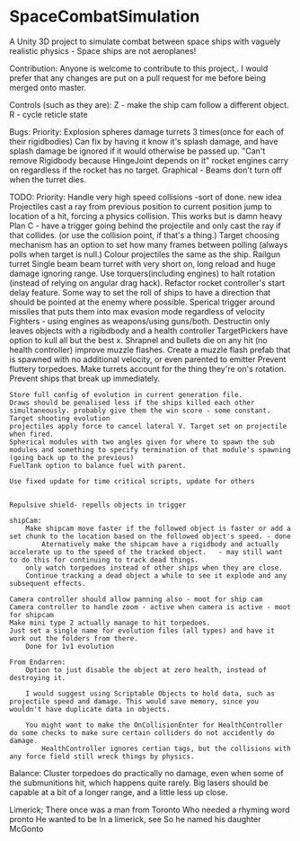 # SpaceCombatSimulation
A Unity 3D project to simulate combat between space ships with vaguely realistic physics - Space ships are not aeroplanes!

Contribution:
Anyone is welcome to contribute to this project,. I would prefer that any changes are put on a pull request for me before being merged onto master.

Controls (such as they are):
Z - make the ship cam follow a different object.
R - cycle reticle state

Bugs:
    Priority:
        Explosion spheres damage turrets 3 times(once for each of their rigidbodies)
            Can fix by having it know it's splash damage, and have splash damage be ignored if it would otherwise be passed up.
        "Can't remove Rigidbody because HingeJoint depends on it"
        rocket engines carry on regardless if the rocket has no target.
    Graphical - Beams don't turn off when the turret dies.

TODO:
    Priority:
        Handle very high speed collisions -sort of done.
            new idea Projectiles cast a ray from previous position to current position jump to location of a hit, forcing a physics collision.
                This works but is damn heavy
            Plan C - have a trigger going behind the projectile and only cast the ray if that collides. (or use the collision point, if that's a thing.)
        Target choosing mechanism has an option to set how many frames between polling (always polls when target is null.)
        Colour projectiles the same as the ship.
        Railgun turret
            Single beam beam turret with very short on, long reload and huge damage ignoring range.
        Use torquers(including engines) to halt rotation (instead of relying on angular drag hack).
        Refactor rocket controller's start delay feature.
        Some way to set the roll of ships to have a direction that should be pointed at the enemy where possible.
        Sperical trigger around missiles that puts them into max evasion mode regardless of velocity
        Fighters - using engines as weapons/using guns/both.
        Destructin only leaves objects with a rigibdbody and a health controller
        TargetPickers have option to kull all but the best x.
        Shrapnel and bullets die on any hit (no health controller)
        improve muzzle flashes.
            Create a muzzle flash prefab that is spawned with no additional velocity, or even parented to emitter
        Prevent fluttery torpedoes.
        Make turrets account for the thing they're on's rotation.
        Prevent ships that break up immediately.


    Store full config of evolution in current generation file.
    Draws should be penalised less if the ships killed each other simultaneously. probably give them the win score - some constant.
    Target shooting evolution
    projectiles apply force to cancel lateral V. Target set on projectile when fired.
    Spherical modules with two angles given for where to spawn the sub modules and something to specify termination of that module's spawning (going back up to the previous)
    FuelTank option to balance fuel with parent.

    Use fixed update for time critical scripts, update for others


    Repulsive shield- repells objects in trigger

    shipCam:
        Make shipcam move faster if the followed object is faster or add a set chunk to the location based on the followed object's speed. - done
            Aternatively make the shipcam have a rigidbody and actually accelerate up to the speed of the tracked object.   - may still want to do this for continuing to track dead things.
        only watch torpedoes instead of other ships when they are close.
        Continue tracking a dead object a while to see it explode and any subsequent effects.

    Camera controller should allow panning also - moot for ship cam
    Camera controller to handle zoom - active when camera is active - moot for shipcam
    Make mini type 2 actually manage to hit torpedoes.
    Just set a single name for evolution files (all types) and have it work out the folders from there.
        Done for 1v1 evolution

    From Endarren:
        Option to just disable the object at zero health, instead of destroying it.

        I would suggest using Scriptable Objects to hold data, such as projectile speed and damage. This would save memory, since you wouldn't have duplicate data in objects.

        You might want to make the OnCollisionEnter for HealthController do some checks to make sure certain colliders do not accidently do damage.
            HealthController ignores certian tags, but the collisions with any force field still wreck things by physics.

Balance:
    Cluster torpedoes do practically no damage, even when some of the submunitions hit, which happens quite rarely.
    Big lasers should be capable at a bit of a longer range, and a little less up close.

Limerick;
There once was a man from Toronto
Who needed a rhyming word pronto
He wanted to be 
In a limerick, see
So he named his daughter McGonto